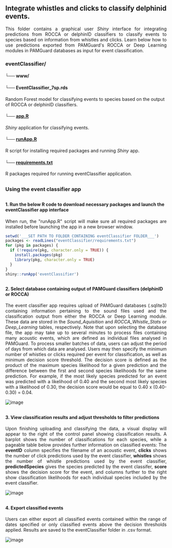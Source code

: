 ## Integrate whistles and clicks to classify delphinid events.
<p align="justify">
This folder contains a graphical user <em>Shiny</em> interface for integrating predictions from ROCCA or delphinID classifiers to classify events to species based on information from  whistles and clicks. Learn below how to use predictions exported from PAMGuard's ROCCA or Deep Learning modules in PAMGuard databases as input for event classification. 
</p>

### eventClassifier/

#### └── www/

#### └── EventClassifier_7sp.rds
Random Forest model for classifying events to species based on the output of ROCCA or delphinID classifiers.

#### └── [app.R](https://github.com/tristankleyn/which.dolphin/blob/main/eventClassifier/app.R)
_Shiny_ application for classifying events. 

#### └── [runApp.R](https://github.com/tristankleyn/which.dolphin/blob/main/eventClassifier/runApp.R)
R script for installing required packages and running _Shiny_ app.

#### └── [requirements.txt](https://github.com/tristankleyn/which.dolphin/blob/main/eventClassifier/requirements.txt)
R packages required for running eventClassifier application.

##
### Using the event classifier app
##
#### 1. Run the below R code to download necessary packages and launch the eventClassifier app interface
<p align="justify">
When run, the "runApp.R" script will make sure all required packages are installed before launching the app in a new browser window.
</p>

```R
setwd('___SET PATH TO FOLDER CONTAINING eventClassifier FOLDER___')
packages <- readLines("eventClassifier/requirements.txt")
for (pkg in packages) {
  if (!require(pkg, character.only = TRUE)) {
    install.packages(pkg)
    library(pkg, character.only = TRUE)
  }
}
shiny::runApp('eventClassifier')
```
##
#### 2. Select database containing output of PAMGuard classifiers (delphinID or ROCCA)
<p align="justify">
The event classifier app requires upload of PAMGuard databases (.sqlite3) containing information pertaining to the sound files used and the classification output from either the ROCCA or Deep Learning module. These data are stored in the <em>Sound_Aquisition</em> and <em>ROCCA_Whistle_Stats</em> or <em>Deep_Learning</em> tables, respectively. Note that upon selecting the database file, the app may take up to several minutes to process files containing many acoustic events, which are defined as individual files analysed in PAMGuard. To process smaller batches of data, users can adjust the period of days from which data are analysed. Users may then specify the minimum number of whistles or clicks required per event for classification, as well as minimum decision score threshold. The decision score is defined as the product of the maximum species likelihood for a given prediction and the difference between the first and second species likelihoods for the same prediction. For example, if the most likely species predicted for an event was predicted with a likelihood of 0.40 and the second most likely species with a likelihood of 0.30, the decision score would be equal to 0.40 x (0.40-0.30) = 0.04. 
</p>

![image](https://github.com/user-attachments/assets/d4584e59-3dde-4022-8159-5486d322a0d4)


##
#### 3. View classification results and adjust thresholds to filter predictions
<p align="justify">
Upon finishing uploading and classifying the data, a visual display will appear to the right of the control panel showing classification results. A barplot shows the number of classifications for each species, while a pageable table below provides further information on classified events: The <strong>eventID</strong> column specifies the filename of an acoustic event, <strong>clicks</strong> shows the number of click predictions used by the event classifier, <strong>whistles</strong> shows the number of whistle predictions used by the event classifier, <strong>predictedSpecies</strong> gives the species predicted by the event classifer, <strong>score</strong> shows the decision score for the event, and columns further to the right show classification likelihoods for each individual species included by the event classifier.
</p>

![image](https://github.com/user-attachments/assets/aa368f76-fb9d-4f2b-9640-8b1f42eb5dea)



##
#### 4. Export classified events
<p align="justify">
Users can either export all classified events contained within the range of dates specified or only classified events above the decision thresholds applied. Results are saved to the eventClassifier folder in .csv format.
</p>

![image](https://github.com/user-attachments/assets/53a70ce9-475a-42a9-9975-cd09352dda7e)

